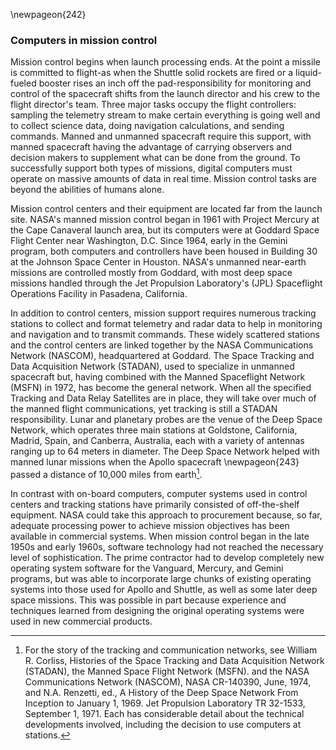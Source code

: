 \newpageon{242}

### Computers in mission control

Mission control begins when launch processing ends. At the
point a missile is committed to flight-as when the Shuttle solid rockets
are fired or a liquid-fueled booster rises an inch off the
pad-responsibility for monitoring and control of the spacecraft shifts
from the launch director and his crew to the flight director's team.
Three major tasks occupy the flight controllers: sampling the telemetry
stream to make certain everything is going well and to collect science
data, doing navigation calculations, and sending commands. Manned and
unmanned spacecraft require this support, with manned spacecraft having
the advantage of carrying observers and decision makers to supplement
what can be done from the ground. To successfully support both types of
missions, digital computers must operate on massive amounts of data in
real time. Mission control tasks are beyond the abilities of humans
alone.

Mission control centers and their equipment are located far from the
launch site. NASA's manned mission control began in 1961 with Project
Mercury at the Cape Canaveral launch area, but its computers were at
Goddard Space Flight Center near Washington, D.C. Since 1964, early in
the Gemini program, both computers and controllers have been housed in
Building 30 at the Johnson Space Center in Houston. NASA's unmanned
near-earth missions are controlled mostly from Goddard, with most deep
space missions handled through the Jet Propulsion Laboratory's (JPL)
Spaceflight Operations Facility in Pasadena, California.

In addition to control centers, mission support requires numerous
tracking stations to collect and format telemetry and radar data to help
in monitoring and navigation and to transmit commands. These widely
scattered stations and the control centers are linked together by the
NASA Communications Network (NASCOM), headquartered at Goddard. The
Space Tracking and Data Acquisition Network (STADAN), used to specialize
in unmanned spacecraft but, having combined with the Manned Spaceflight
Network (MSFN) in 1972, has become the general network. When all the
specified Tracking and Data Relay Satellites are in place, they will
take over much of the manned flight communications, yet tracking is
still a STADAN responsibility. Lunar and planetary probes are the venue
of the Deep Space Network, which operates three main stations at
Goldstone, California, Madrid, Spain, and Canberra, Australia, each with
a variety of antennas ranging up to 64 meters in diameter. The Deep
Space Network helped with manned lunar missions when the Apollo
spacecraft \newpageon{243} passed a distance of 10,000 miles from
earth[^8-1a].

In contrast with on-board computers, computer systems used in control
centers and tracking stations have primarily consisted of off-the-shelf
equipment. NASA could take this approach to procurement because, so far,
adequate processing power to achieve mission objectives has been
available in commercial systems. When mission control began in the late
1950s and early 1960s, software technology had not reached the necessary
level of sophistication. The prime contractor had to develop completely
new operating system software for the Vanguard, Mercury, and Gemini
programs, but was able to incorporate large chunks of existing operating
systems into those used for Apollo and Shuttle, as well as some later
deep space missions. This was possible in part because experience and
techniques learned from designing the original operating systems were
used in new commercial products.

[^8-1a]: For the story of the tracking and communication
networks, see William R. Corliss, Histories of the Space Tracking and
Data Acquisition Network (STADAN), the Manned Space Flight Network
(MSFN). and the NASA Communications Network (NASCOM), NASA CR-140390,
June, 1974, and N.A. Renzetti, ed., A History of the Deep Space Network
From Inception to January 1, 1969. Jet Propulsion Laboratory TR 32-1533,
September 1, 1971. Each has considerable detail about the technical
developments involved, including the decision to use computers at
stations.
